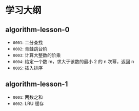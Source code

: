 # 学习大纲

## algorithm-lesson-0

- `0001`: 二分查找
- `0002`: 青蛙跳台阶
- `0003`: 计算大整数的阶乘
- `0004`: 给定一个数 m，求大于该数的最小 2 的 n 次幂，返回 n
- `0005`: 插入排序

## algorithm-lesson-1

- `0001`: 两数之和
- `0002`: LRU 缓存
